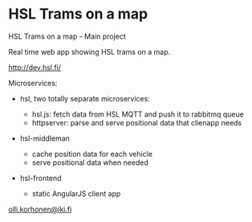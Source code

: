 # HSL Trams on a map
HSL Trams on a map - Main project

Real time web app showing HSL trams on a map.

http://dev.hsl.fi/

Microservices:

* hsl, two totally separate microservices:
  * hsl.js: fetch data from HSL MQTT and push it to rabbitmq queue
  * httpserver: parse and serve positional data that clienapp needs

* hsl-middleman
  * cache position data for each vehicle
  * serve positional data when needed

* hsl-frontend
  * static AngularJS client app

olli.korhonen@iki.fi


